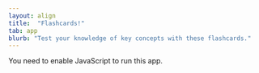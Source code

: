 ```yaml
---
layout: align
title:  "Flashcards!"
tab: app
blurb: "Test your knowledge of key concepts with these flashcards."
---
```



<link rel="apple-touch-icon" href="./logo192.png" />
<link rel="manifest" href="./manifest.json" />
<script defer="defer" src="./static/js/main.9f45f52c.js"></script>
<link href="./static/css/main.86d29117.css" rel="stylesheet">
<noscript>You need to enable JavaScript to run this app.</noscript>

<div id="app" class="app"
      data-param='{ "fid" : { "$in" : [1,2,3,4,5,6,7,8,9,10,11,12,14,13,14] } }'></div>




